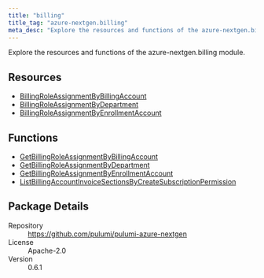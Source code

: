 ```yaml
---
title: "billing"
title_tag: "azure-nextgen.billing"
meta_desc: "Explore the resources and functions of the azure-nextgen.billing module."
---
```


<!-- WARNING: this file was generated by Pulumi Docs Generator. -->
<!-- Do not edit by hand unless you're certain you know what you are doing! -->

Explore the resources and functions of the azure-nextgen.billing module.

<h2 id="resources">Resources</h2>
<ul class="api">
    <li><a href="billingroleassignmentbybillingaccount" title="BillingRoleAssignmentByBillingAccount"><span class="symbol resource"></span>BillingRoleAssignmentByBillingAccount</a></li>
    <li><a href="billingroleassignmentbydepartment" title="BillingRoleAssignmentByDepartment"><span class="symbol resource"></span>BillingRoleAssignmentByDepartment</a></li>
    <li><a href="billingroleassignmentbyenrollmentaccount" title="BillingRoleAssignmentByEnrollmentAccount"><span class="symbol resource"></span>BillingRoleAssignmentByEnrollmentAccount</a></li>
</ul>

<h2 id="functions">Functions</h2>
<ul class="api">
    <li><a href="getbillingroleassignmentbybillingaccount" title="GetBillingRoleAssignmentByBillingAccount"><span class="symbol function"></span>GetBillingRoleAssignmentByBillingAccount</a></li>
    <li><a href="getbillingroleassignmentbydepartment" title="GetBillingRoleAssignmentByDepartment"><span class="symbol function"></span>GetBillingRoleAssignmentByDepartment</a></li>
    <li><a href="getbillingroleassignmentbyenrollmentaccount" title="GetBillingRoleAssignmentByEnrollmentAccount"><span class="symbol function"></span>GetBillingRoleAssignmentByEnrollmentAccount</a></li>
    <li><a href="listbillingaccountinvoicesectionsbycreatesubscriptionpermission" title="ListBillingAccountInvoiceSectionsByCreateSubscriptionPermission"><span class="symbol function"></span>ListBillingAccountInvoiceSectionsByCreateSubscriptionPermission</a></li>
</ul>

<h2 id="package-details">Package Details</h2>
<dl class="package-details">
	<dt>Repository</dt>
	<dd><a href="https://github.com/pulumi/pulumi-azure-nextgen">https://github.com/pulumi/pulumi-azure-nextgen</a></dd>
	<dt>License</dt>
	<dd>Apache-2.0</dd>
	<dt>Version</dt>
	<dd>0.6.1</dd>
</dl>

